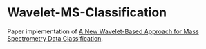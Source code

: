 # Wavelet-MS-Classification

Paper implementation of [A New Wavelet-Based Approach for Mass Spectrometry Data Classification](https://www.researchgate.net/publication/329450916_A_New_Wavelet-Based_Approach_for_Mass_Spectrometry_Data_Classification?enrichId=rgreq-e4e9475abce09853dd7bc2d43f2c2658-XXX&enrichSource=Y292ZXJQYWdlOzMyOTQ1MDkxNjtBUzo3NDEwMjExOTMzNDcwODRAMTU1MzY4NDYyODIwMg%3D%3D&el=1_x_3&_esc=publicationCoverPdf).